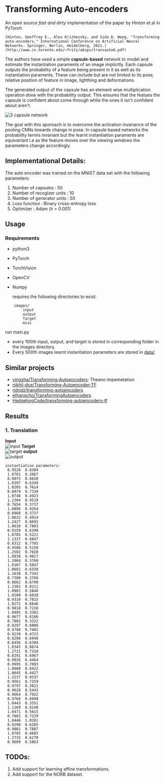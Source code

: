 # Transforming Auto-encoders
An open source *fast and dirty* implementation of the paper by Hinton et.al in PyTorch

	[Hinton, Geoffrey E., Alex Krizhevsky, and Sida D. Wang. "Transforming auto-encoders." International Conference on Artificial Neural Networks. Springer, Berlin, Heidelberg, 2011.](http://www.cs.toronto.edu/~fritz/absps/transauto6.pdf)


The authors have used a simple **capsule-based** network to model and estimate the instantiation paraments of an image implicitly. Each capsule outputs the probability of a feature being present in it as well as its instantiation paraments. These can include but are not limited to its pose, relative position of feature in image, lighthing and deformations.

The generated output of the capsule has an element wise multiplication operation done with the probability output. This ensures that the featues the capsule is confident about come through while the ones it isn't confident about aren't.

![3 capsule network](images/misc/net.PNG)

The goal with this aporoach is to overcome the activation invariance of the pooling CNNs towards change in pose. In capsule based networks the probability termis invariant but the learnt instantiation paraments are *equivariant* i.e as the feature moves over the viewing windows the parameters change accordingly.

## Implementational Details:
The auto encoder was trained on the MNIST data set with the following parameters:

1. Number of capsules : 50 
2. Number of recogizer units : 10
3. Number of generator units : 50
4. Loss function : Binary cross-entropy loss
5. Optimizer : Adam (lr = 0.001)

## Usage
### Requirements

* python3
* PyTorch
* TorchVision
* OpenCV
* Numpy

	 requires the following directories to exist:
``` 
	images/
		input
		output
		Target
		misc
```
run main.py 
+ every 100th input, output, and target is stored in corresponding folder in the images directory.
+ Every 500th images learnt instantiation parameters are stored in [data/](/data/instantiate.txt)

## Similar projects
- [yingzha/Transforming-Autoencoders](https://github.com/yingzha/Transforming-Autoencoders): Theano impemetation
- [nikhil-dce/Transforming-Autoencoder-TF](https://github.com/nikhil-dce/Transforming-Autoencoder-TF)
- [ndrplz/transforming-autoencoders](https://github.com/ndrplz/transforming-autoencoders)
- [ethanscho/TransformingAutoencoders](https://github.com/ethanscho/TransformingAutoencoders)
- [HedgehogCode/transforming-autoencoders-tf](https://github.com/HedgehogCode/transforming-autoencoders-tf)

## Results

### 1. Translation

**Input**  
![input](images/misc/input.png)
**Target**  
![target](images/misc/target.png)
**output**  
![output](images/misc/output.png)


```
instantiation parameters:
 0.9520  0.8384  
 1.0781  0.2667  
 0.8075  0.6620  
 1.0397  0.6349  
 1.0205  0.7614  
 0.8079  0.7330  
 1.0740  0.4923  
 1.2304  0.9519  
 0.7654  0.3737  
 1.0896  0.9264  
 0.8968  0.3737  
 1.0632  0.4914  
 1.2427  0.8692  
 1.0610  0.7803  
 0.9159  0.6398  
 1.0705  0.5221  
 1.1337  0.8847  
 0.8312  0.7785  
 0.9586  0.5158  
 1.2502  0.7020  
 1.0838  0.9017  
 1.2064  0.3760  
 1.0107  0.5047  
 1.0682  0.6339  
 1.1638  0.7343  
 0.7300  0.2766  
 0.8662  0.6798  
 1.2302  0.8111  
 1.0901  0.5846  
 1.0109  0.6038  
 0.9310  0.7815  
 1.0272  0.6646  
 0.9818  0.7216  
 1.0485  0.3382  
 0.9677  0.8186  
 0.7882  0.3322  
 0.8297  0.6006  
 0.9788  0.7402  
 0.9239  0.4723  
 0.8208  0.6940  
 0.8456  0.6394  
 1.0345  0.8674  
 1.2721  0.7310  
 0.8291  0.6967  
 0.9926  0.4464  
 0.9995  0.7093  
 1.0880  0.6422  
 1.0645  0.4427  
 1.2237  0.9537  
 0.9561  0.7259  
 0.9797  0.3822  
 0.9628  0.5443  
 0.9664  0.7922  
 0.9768  0.6690  
 1.0443  0.3551  
 1.1169  0.8140  
 1.0471  0.5615  
 0.7883  0.7229  
 1.0446  1.0281  
 0.9290  0.6205  
 0.9081  0.7887  
 1.0705  0.4685  
 1.2733  0.6270  
 0.9609  0.5863  
```
## TODOs:
1. Add support for learning affine transformations.
2. Add support for the NORB dataset.


